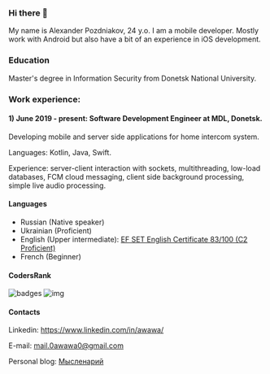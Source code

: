 ### Hi there 👋

My name is Alexander Pozdniakov, 24 y.o. I am a mobile developer. Mostly work with Android but also have a bit of an experience in iOS development.

### Education
Master's degree in Information Security from Donetsk National University.

### Work experience:

#### 1) June 2019 - present: Software Development Engineer at MDL, Donetsk.
Developing mobile and server side applications for home intercom system.

Languages: Kotlin, Java, Swift.

Experience: server-client interaction with sockets, multithreading, low-load databases, FCM cloud messaging, client side background processing, simple live audio processing.

#### Languages

* Russian (Native speaker)
* Ukrainian (Proficient)
* English (Upper intermediate): [EF SET English Certificate 83/100 (C2 Proficient)](https://www.efset.org/cert/ddkyVJ)
* French (Beginner)

#### CodersRank
![badges](https://cr-ss-service.azurewebsites.net/api/ScreenShot?widget=summary&username=0awawa0)
![img](https://cr-skills-chart-widget.azurewebsites.net/api/api?username=0awawa0&skills=Java,Kotlin,Python,Swift&bg=%23dbdbdb&width=1280&height=720&padding=24)

#### Contacts

Linkedin: https://www.linkedin.com/in/awawa/

E-mail: mail.0awawa0@gmail.com

Personal blog: [Мысленарий](https://t.me/thinkatorium)
